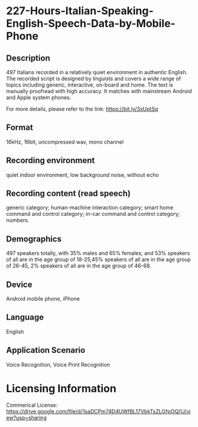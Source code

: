 # 227-Hours-Italian-Speaking-English-Speech-Data-by-Mobile-Phone


## Description
497 Italians recorded in a relatively quiet environment in authentic English. The recorded script is designed by linguists and covers a wide range of topics including generic, interactive, on-board and home. The text is manually proofread with high accuracy. It matches with mainstream Android and Apple system phones.

For more details, please refer to the link: https://bit.ly/3xUptSq

## Format
16kHz, 16bit, uncompressed wav, mono channel

## Recording environment
quiet indoor environment, low background noise, without echo

## Recording content (read speech)
generic category; human-machine interaction category; smart home command and control category; in-car command and control category; numbers.

## Demographics
497 speakers totally, with 35% males and 65% females; and 53% speakers of all are in the age group of 18-25,45% speakers of all are in the age group of 26-45, 2% speakers of all are in the age group of 46-68.

## Device
Android mobile phone, iPhone

## Language
English

## Application Scenario
Voice Recognition, Voice Print Recognition

# Licensing Information
Commerical License: https://drive.google.com/file/d/1saDCPm74D4UWfBL17VbkTsZLGfpOQj1J/view?usp=sharing
